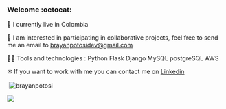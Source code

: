 ### Welcome	:octocat:

:house_with_garden: I currently live in Colombia

:rocket: I am interested in participating in collaborative projects, feel free to send me an email to brayanpotosidev@gmail.com

👨‍💻 Tools and technologies : Python Flask Django MySQL postgreSQL AWS

✉ If you want to work with me you can contact me on [Linkedin](https://www.linkedin.com/in/brayanpotosi/ "Linkedin")

<p>&nbsp;<img align="center" src="https://github-readme-stats.vercel.app/api?username=brayanpotosi&show_icons=true" alt="brayanpotosi" /></p>

<img src="https://img.shields.io/badge/Python-FFD43B?style=for-the-badge&logo=python&logoColor=darkgreen" />

